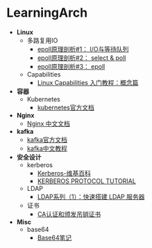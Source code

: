 # LearningArch

- **Linux**
  - 多路复用IO
    - [epoll原理剖析#1： I/O与等待队列](https://medium.com/@heshaobo2012/epoll%E5%8E%9F%E7%90%86%E5%89%96%E6%9E%90-1-i-o-d062d47fb07a)
    - [epoll原理剖析#2： select & poll](https://medium.com/@heshaobo2012/epoll%E5%8E%9F%E7%90%86%E5%89%96%E6%9E%90-3-select-poll-8d23b0a12906)
    - [epoll原理剖析#3： epoll](https://medium.com/@heshaobo2012/epoll%E5%8E%9F%E7%90%86%E5%89%96%E6%9E%90-3-epoll-bf9cdcf5e50)
  - Capabilities
    - [Linux Capabilities 入门教程：概念篇](https://fuckcloudnative.io/posts/linux-capabilities-why-they-exist-and-how-they-work/)
- **容器**
  - Kubernetes
    - [kubernetes官方文档](https://kubernetes.io/zh/) 
- **Nginx**
  - [Nginx 中文文档](https://www.docs4dev.com/docs/zh/nginx/current/reference)
- **kafka**
  - [kafka官方文档](https://kafka.apachecn.org/documentation.html)
  - [kafka中文教程](https://www.orchome.com/kafka/index)
- **安全设计**
  - kerberos
    - [Kerberos-维基百科](https://zh.wikipedia.org/wiki/Kerberos)
    - [KERBEROS PROTOCOL TUTORIAL](https://www.kerberos.org/software/tutorial.html)
  - LDAP
    - [LDAP系列（1）：快速搭建 LDAP 服务器](http://guleilab.com/2018/07/24/LDAP1/)
  - 证书
    - [CA认证和颁发吊销证书](https://www.cnblogs.com/along21/p/7595912.html)
- **Misc**
  - base64
    - [Base64笔记](http://www.ruanyifeng.com/blog/2008/06/base64.html)

